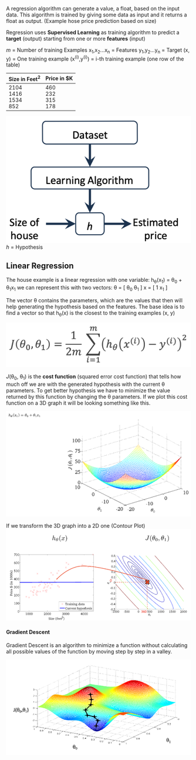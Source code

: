 A regression algorithm can generate a value, a float, based on the input data.
This algorithm is trained by giving some data as input and it returns a float as output. (Example hose price prediction based on size)

Regression uses **Supervised Learning** as training algorithm to predict a **target** (output) starting from one or more **features** (input)

*m* = Number of training Examples
x<sub>1</sub>,x<sub>2</sub>...x<sub>n</sub> = Features
y<sub>1</sub>,y<sub>2</sub>...y<sub>n</sub> = Target
(x, y) = One training example
(x<sup>(i)</sup>,y<sup>(i)</sup>) = i-th training example (one row of the table)

| Size in Feet<sup>2</sup>    | Price in $K              |
| --------------------------- | ------------------------ |
| 2104<br>1416<br>1534<br>852 | 460<br>232<br>315<br>178 |
![](Images/1.png)
*h* = Hypothesis


## Linear Regression
The house example is a linear regression with one variable:
	h<sub>θ</sub>(x<sub>1</sub>) = θ<sub>0</sub> + θ<sub>1</sub>x<sub>1</sub>
we can represent this with two vectors:
θ = \[ θ<sub>0</sub> θ<sub>1</sub> \]            x = \[ 1 x<sub>1</sub> \]

The vector θ contains the parameters, which are the values that then will help generating the hypothesis based on the features. The base idea is to find a vector so that h<sub>θ</sub>(x) is the closest to the training examples (x, y)

![](Images/Cost%20Function.png)

*J*(θ<sub>0</sub>, θ<sub>1</sub>) is the **cost function** (squared error cost function) that tells how much off we are with the generated hypothesis with the current θ parameters.
To get better hypothesis we have to minimize the value returned by this function by changing the θ parameters.
If we plot this cost function on a 3D graph it will be looking something like this.

![](Images/Cost%20function%203D%20Graph.png)

If we transform the 3D graph into a 2D one (Contour Plot)
![](Images/Cost%20function%202D%20Graph.png)

#### Gradient Descent
Gradient Descent is an algorithm to minimize a function without calculating all possible values of the function by moving step by step in a valley.

![](Images/Gradient%20Descent%20Genereal%20Idea.png)

